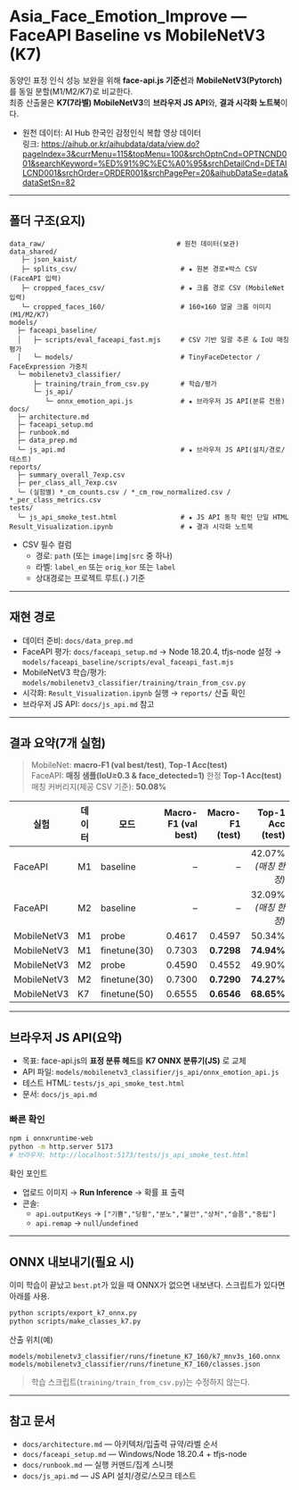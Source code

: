 <!-- [FILEPATH] README.md -->
# Asia_Face_Emotion_Improve — FaceAPI Baseline vs MobileNetV3 (K7)

동양인 표정 인식 성능 보완을 위해 **face-api.js 기준선**과 **MobileNetV3(Pytorch)** 를 동일 분할(M1/M2/K7)로 비교한다.  
최종 산출물은 **K7(7라벨) MobileNetV3**의 **브라우저 JS API**와, **결과 시각화 노트북**이다.

- 원천 데이터: AI Hub 한국인 감정인식 복합 영상 데이터  
  링크: https://aihub.or.kr/aihubdata/data/view.do?pageIndex=3&currMenu=115&topMenu=100&srchOptnCnd=OPTNCND001&searchKeyword=%ED%91%9C%EC%A0%95&srchDetailCnd=DETAILCND001&srchOrder=ORDER001&srchPagePer=20&aihubDataSe=data&dataSetSn=82

---

## 폴더 구조(요지)

```
data_raw/                                 # 원천 데이터(보관)
data_shared/
   ├─ json_kaist/
   ├─ splits_csv/                          # ★ 원본 경로+박스 CSV (FaceAPI 입력)
   ├─ cropped_faces_csv/                   # ★ 크롭 경로 CSV (MobileNet 입력)
   └─ cropped_faces_160/                   # 160×160 얼굴 크롭 이미지 (M1/M2/K7)
models/
  ├─ faceapi_baseline/
  │   ├─ scripts/eval_faceapi_fast.mjs     # CSV 기반 일괄 추론 & IoU 매칭 평가
  │   └─ models/                           # TinyFaceDetector / FaceExpression 가중치
  └─ mobilenetv3_classifier/
      ├─ training/train_from_csv.py        # 학습/평가
      └─ js_api/
         └─ onnx_emotion_api.js            # ★ 브라우저 JS API(분류 전용)
docs/
  ├─ architecture.md
  ├─ faceapi_setup.md
  ├─ runbook.md
  ├─ data_prep.md
  └─ js_api.md                             # ★ 브라우저 JS API(설치/경로/테스트)
reports/
  ├─ summary_overall_7exp.csv
  ├─ per_class_all_7exp.csv
  └─ (실험별) *_cm_counts.csv / *_cm_row_normalized.csv / *_per_class_metrics.csv
tests/
  └─ js_api_smoke_test.html                # ★ JS API 동작 확인 단일 HTML
Result_Visualization.ipynb                 # ★ 결과 시각화 노트북
```

- CSV 필수 컬럼
  - 경로: `path` (또는 `image|img|src` 중 하나)
  - 라벨: `label_en` 또는 `orig_kor` 또는 `label`
  - 상대경로는 프로젝트 루트(`.`) 기준

---

## 재현 경로

- 데이터 준비: `docs/data_prep.md`
- FaceAPI 평가: `docs/faceapi_setup.md` → Node 18.20.4, tfjs-node 설정 → `models/faceapi_baseline/scripts/eval_faceapi_fast.mjs`
- MobileNetV3 학습/평가: `models/mobilenetv3_classifier/training/train_from_csv.py`
- 시각화: `Result_Visualization.ipynb` 실행 → `reports/` 산출 확인
- 브라우저 JS API: `docs/js_api.md` 참고

---

## 결과 요약(7개 실험)

> MobileNet: **macro-F1 (val best/test)**, **Top-1 Acc(test)**  
> FaceAPI: **매칭 샘플(IoU≥0.3 & face_detected=1)** 한정 **Top-1 Acc(test)**  
> 매칭 커버리지(제공 CSV 기준): **50.08%**

| 실험 | 데이터 | 모드 | Macro-F1 (val best) | Macro-F1 (test) | Top-1 Acc (test) |
|---|---|---|---:|---:|---:|
| FaceAPI | M1 | baseline | – | – | 42.07% *(매칭 한정)* |
| FaceAPI | M2 | baseline | – | – | 32.09% *(매칭 한정)* |
| MobileNetV3 | M1 | probe | 0.4617 | 0.4597 | 50.34% |
| MobileNetV3 | M1 | finetune(30) | 0.7303 | **0.7298** | **74.94%** |
| MobileNetV3 | M2 | probe | 0.4590 | 0.4552 | 49.90% |
| MobileNetV3 | M2 | finetune(30) | 0.7300 | **0.7290** | **74.27%** |
| MobileNetV3 | K7 | finetune(50) | 0.6555 | **0.6546** | **68.65%** |

---

## 브라우저 JS API(요약)

- 목표: face-api.js의 **표정 분류 헤드**를 **K7 ONNX 분류기(JS)** 로 교체
- API 파일: `models/mobilenetv3_classifier/js_api/onnx_emotion_api.js`
- 테스트 HTML: `tests/js_api_smoke_test.html`
- 문서: `docs/js_api.md`

### 빠른 확인

```bash
npm i onnxruntime-web
python -m http.server 5173
# 브라우저: http://localhost:5173/tests/js_api_smoke_test.html
```

확인 포인트
- 업로드 이미지 → **Run Inference** → 확률 표 출력
- 콘솔:
  - `api.outputKeys` → `["기쁨","당황","분노","불안","상처","슬픔","중립"]`
  - `api.remap` → `null`/`undefined`

---

## ONNX 내보내기(필요 시)

이미 학습이 끝났고 `best.pt`가 있을 때 ONNX가 없으면 내보낸다. 스크립트가 있다면 아래를 사용.

```bash
python scripts/export_k7_onnx.py
python scripts/make_classes_k7.py
```

산출 위치(예)
```
models/mobilenetv3_classifier/runs/finetune_K7_160/k7_mnv3s_160.onnx
models/mobilenetv3_classifier/runs/finetune_K7_160/classes.json
```

> 학습 스크립트(`training/train_from_csv.py`)는 수정하지 않는다.

---

## 참고 문서

- `docs/architecture.md` — 아키텍처/입출력 규약/라벨 순서
- `docs/faceapi_setup.md` — Windows/Node 18.20.4 + tfjs-node
- `docs/runbook.md` — 실행 커맨드/집계 스니펫
- `docs/js_api.md` — JS API 설치/경로/스모크 테스트
